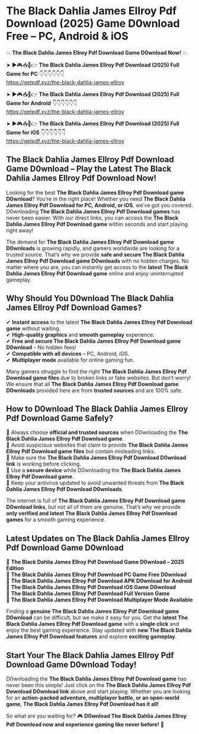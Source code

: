 # The Black Dahlia James Ellroy Pdf Download (2025) Game D0wnload Free – PC, Android & iOS

💥 **The Black Dahlia James Ellroy Pdf Download Game D0wnload Now!** 💥  

➤ ►🎮📥📱👉 **The Black Dahlia James Ellroy Pdf Download (2025) Full Game for PC** 👇👇👇👇👇👇  
https://getpdf.xyz/the-black-dahlia-james-ellroy  

➤ ►🎮📥📱👉 **The Black Dahlia James Ellroy Pdf Download (2025) Full Game for Android** 👇👇👇👇👇👇  
https://getpdf.xyz/the-black-dahlia-james-ellroy  

➤ ►🎮📥📱👉 **The Black Dahlia James Ellroy Pdf Download (2025) Full Game for iOS** 👇👇👇👇👇👇  
https://getpdf.xyz/the-black-dahlia-james-ellroy  

## The Black Dahlia James Ellroy Pdf Download Game D0wnload – Play the Latest The Black Dahlia James Ellroy Pdf Download Now!

Looking for the best **The Black Dahlia James Ellroy Pdf Download game D0wnload**? You’re in the right place! Whether you need **The Black Dahlia James Ellroy Pdf Download for PC, Android, or iOS**, we’ve got you covered. D0wnloading **The Black Dahlia James Ellroy Pdf Download games** has never been easier. With our direct links, you can access the **The Black Dahlia James Ellroy Pdf Download game** within seconds and start playing right away!  

The demand for **The Black Dahlia James Ellroy Pdf Download game D0wnloads** is growing rapidly, and gamers worldwide are looking for a trusted source. That’s why we provide **safe and secure The Black Dahlia James Ellroy Pdf Download game D0wnloads** with no hidden charges. No matter where you are, you can instantly get access to the **latest The Black Dahlia James Ellroy Pdf Download game** online and enjoy uninterrupted gameplay.  

## **Why Should You D0wnload The Black Dahlia James Ellroy Pdf Download Games?**  

✔ **Instant access** to the latest **The Black Dahlia James Ellroy Pdf Download game** without waiting.  
✔ **High-quality graphics** and **smooth gameplay** experience.  
✔ **Free and secure The Black Dahlia James Ellroy Pdf Download game D0wnload** – No hidden fees!  
✔ **Compatible with all devices** – PC, Android, iOS.  
✔ **Multiplayer mode** available for online gaming fun.  

Many gamers struggle to find the right **The Black Dahlia James Ellroy Pdf Download game files** due to broken links or fake websites. But don’t worry! We ensure that all **The Black Dahlia James Ellroy Pdf Download game D0wnloads** provided here are from **trusted sources** and are 100% safe.  

## **How to D0wnload The Black Dahlia James Ellroy Pdf Download Game Safely?**  

📌 Always choose **official and trusted sources** when D0wnloading the **The Black Dahlia James Ellroy Pdf Download game**.  
📌 Avoid suspicious websites that claim to provide **The Black Dahlia James Ellroy Pdf Download game files** but contain misleading links.  
📌 Make sure the **The Black Dahlia James Ellroy Pdf Download D0wnload link** is working before clicking.  
📌 Use a **secure device** while D0wnloading the **The Black Dahlia James Ellroy Pdf Download game**.  
📌 Keep your antivirus updated to avoid unwanted threats from **The Black Dahlia James Ellroy Pdf Download D0wnloads**.  

The internet is full of **The Black Dahlia James Ellroy Pdf Download game D0wnload links**, but not all of them are genuine. That’s why we provide **only verified and latest The Black Dahlia James Ellroy Pdf Download games** for a smooth gaming experience.  

## **Latest Updates on The Black Dahlia James Ellroy Pdf Download Game D0wnload**  

🔹 **The Black Dahlia James Ellroy Pdf Download Game D0wnload – 2025 Edition**  
🔹 **The Black Dahlia James Ellroy Pdf Download PC Game Free D0wnload**  
🔹 **The Black Dahlia James Ellroy Pdf Download APK D0wnload for Android**  
🔹 **The Black Dahlia James Ellroy Pdf Download iOS Game D0wnload**  
🔹 **The Black Dahlia James Ellroy Pdf Download Full Version Game**  
🔹 **The Black Dahlia James Ellroy Pdf Download Multiplayer Mode Available**  

Finding a **genuine The Black Dahlia James Ellroy Pdf Download game D0wnload** can be difficult, but we make it easy for you. Get the **latest The Black Dahlia James Ellroy Pdf Download game** with a **single click** and enjoy the best gaming experience. Stay updated with **new The Black Dahlia James Ellroy Pdf Download features** and explore **exciting gameplay**.  

## **Start Your The Black Dahlia James Ellroy Pdf Download Game D0wnload Today!**  

D0wnloading the **The Black Dahlia James Ellroy Pdf Download game** has never been this simple! Just click on the **The Black Dahlia James Ellroy Pdf Download D0wnload link** above and start playing. Whether you are looking for an **action-packed adventure, multiplayer battle, or an open-world game**, **The Black Dahlia James Ellroy Pdf Download has it all!**  

So what are you waiting for? 🎮 **D0wnload The Black Dahlia James Ellroy Pdf Download now and experience gaming like never before!** 🚀  